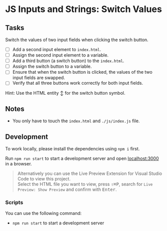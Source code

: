 # JS Inputs and Strings: Switch Values

## Tasks

Switch the values of two input fields when clicking the switch button.

- [ ] Add a second input element to `index.html`.
- [ ] Assign the second input element to a variable.
- [ ] Add a third button (a switch button) to the `index.html`.
- [ ] Assign the switch button to a variable.
- [ ] Ensure that when the switch button is clicked, the values of the two input fields are swapped.
- [ ] Verify that all three buttons work correctly for both input fields.

Hint: Use the HTML entity &updownarrow; for the switch button symbol.

## Notes

- You only have to touch the `index.html` and `./js/index.js` file.

## Development

To work locally, please install the dependencies using `npm i` first.

Run `npm run start` to start a development server and open [localhost:3000](http://localhost:3000) in a browser.

> Alternatively you can use the Live Preview Extension for Visual Studio Code to view this project.  
> Select the HTML file you want to view, press <kbd>⇧</kbd><kbd>⌘</kbd><kbd>P</kbd>, search for `Live Preview: Show Preview` and confirm with <kbd>Enter</kbd>.

### Scripts

You can use the following command:

- `npm run start` to start a development server
